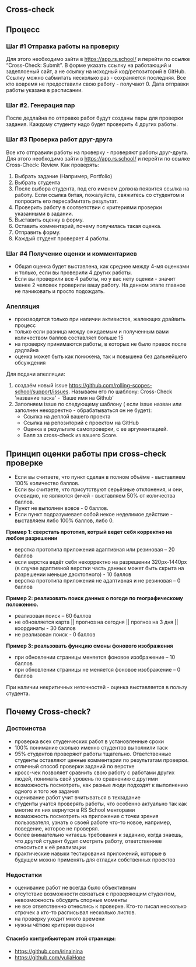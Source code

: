 ## Cross-check

## Процесс
### Шаг #1 Отправка работы на проверку
Для этого необходимо зайти в https://app.rs.school/ и перейти по ссылке “Cross-Check: Submit”. В форме указать ссылку на работающий и задеплоеный сайт, а не ссылку на исходный код/репозиторий в GitHub.
Ссылку можно сабмитать несколько раз - сохраняется последняя. 
Все кто вовремя не предоставили свою работу - получают 0. Дата отправки работы указана в расписании.

### Шаг #2. Генерация пар
После дедлайна по отправке работ будут созданы пары для проверки задания. 
Каждому студенту надо будет проверить 4 других работы. 

### Шаг #3 Проверка работ друг-друга
Все кто отправили работы на проверку - проверяют работы друг-друга. 
Для этого необходимо зайти в https://app.rs.school/ и перейти по ссылке Cross-Check: Review.
Как проверять:
1. Выбрать задание (Например, Portfolio)
2. Выбрать студента
3. После выбора студента, под его именем должна появится ссылка на работу. Если ссылка битая, пожалуйста, свяжитесь со студентом и попросить его пересабмитать результат.
4. Проверить работу в соответствии с критериями проверки указанными в задании.
5. Выставить оценку в форму.
6. Оставить комментарий, почему получилась такая оценка.
7. Отправить форму.
8. Каждый студент проверяет 4 работы.

### Шаг #4 Получение оценки и комментариев 
- Общая оценка будет выставлена, как среднее между 4-мя оценками и только, если вы проверили 4 других работы.
- Если вы проверили все 4 работы, но у вас нету оценки - значит менее 2 человек проверили вашу работу. На данном этапе главное не паниковать и просто подождать.

### Апелляция 
- производится только при наличии активистов, жалеющих драйвить процесс
- только если разница между ожидаемым и полученным вами количеством баллов составляет больше 15
- на проверку принимаются работы, в которых не было правок после дэдлайна
- оценка может быть как понижена, так и повышена без дальнейшего обсуждения

Для подачи апелляции:
1. создаём новый issue  https://github.com/rolling-scopes-school/support/issues. Называем его по шаблону: Cross-Check 'название таска' - 'Ваше имя на Github'
2. Заполняем issue по следующему шаблону ( если issue назван или заполнен некорректно - обрабатываться он не будет):
    - Ссылка на деплой вашего проекта
    - Ссылка на репозиторий с проектом на GitHub 
    - Оценка в результате самопроверки, с ее аргументацией. 
    - Балл за cross-check из вашего Score.

## Принцип оценки работы при cross-check проверке
- Если вы считаете, что пункт сделан в полном объёме - выставляем 100% количество баллов.
- Если вы считаете, что присутствуют серьёзные отклонения, и они, очевидно, не являются фичей - выставляем 50% от количества баллов.
- Пункт не выполнен вовсе - 0 баллов.
- Если пункт подразумевает собой некое неделимое действие - выставляем либо 100% баллов, либо 0.

**Пример 1: сверстать прототип, котрый ведет себя корректно на любом разрешении**

* верстка прототипа приложения адаптивная или резиновая – 20 баллов
* если верстка ведёт себя некорректно на разрешении 320рх-1440px (в случае адаптивной верстки часть данных может быть скрыта на разрешении меньше дэсктопного) - 10 баллов
* верстка прототипа приложения не адаптивная и не резиновая – 0 баллов

**Пример 2: реализовать поиск данных о погоде по географическому положению.**

* реализован поиск – 60 баллов
* не обновляется карта || прогноз на сегодня || прогноз на 3 дня || координаты - 30 баллов
* не реализован поиск - 0 баллов

**Пример 3: реальзовать функцию смены фонового изображения**

* при обновлении страницы меняется фоновое изображение – 10 баллов
* при обновлении страницы не меняется фоновое изображение – 0 баллов


При наличии некритичных неточностей - оценка выставляется в пользу студента.

## Почему Cross-check? 
### Достоинства 
- проверка всех студенческих работ в установленные сроки  
- 100% понимание сколько именно студентов выполнили таск 
- 95% студентов проверяют работы тщательно. Ответственные студенты оставляют ценные комментарии по результатам проверки. 
- отличный способ проверки заданий по верстке
- кросс-чек позволяет сравнить свою работу с работами других людей, понимать свой уровень по сравнению с другими 
- возможность посмотреть, как разные люди подходят к выполнению одного и того же задания  
- оценивание работ учит вчитываться в техзадание
- студенты учатся проверять работы, что особенно актуально так как многие их них вернутся в RS School менторами
- возможность посмотреть на приложение с точки зрения пользователя, узнать о своей работе что-то новое, например, поведение, которое не проверял.
- более внимательно читаешь требования к заданию, когда знаешь, что другой студент будет смотреть работу, ответственнее относиться к её реализации 
- практические навыки тестирования приложений, которые в будущем можно применять для отладки собственных проектов

### Недостатки 
- оценивание работ не всегда было объективным 
- отсутствие возможности связаться с проверяющим студентом, невозможность обсудить спорные моменты 
- не все ответственно отнеслись к проверке. Кто-то писал несколько строчек а кто-то расписывал несколько листов. 
- на проверку уходит много времени 
- нужны чёткие критерии оценки

#### Спасибо контрибьютерам этой страницы:
- https://github.com/irinainina
- https://github.com/yuliaHope